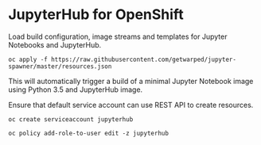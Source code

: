 JupyterHub for OpenShift
========================

Load build configuration, image streams and templates for Jupyter Notebooks
and JupyterHub.

```
oc apply -f https://raw.githubusercontent.com/getwarped/jupyter-spawner/master/resources.json
```

This will automatically trigger a build of a minimal Jupyter Notebook image
using Python 3.5 and JupyterHub image.

Ensure that default service account can use REST API to create resources.

```
oc create serviceaccount jupyterhub

oc policy add-role-to-user edit -z jupyterhub
```
